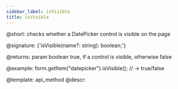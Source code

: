 ```yaml
---
sidebar_label: isVisible
title: isVisible
---          
```


@short: checks whether a DatePicker control is visible on the page

@signature: {'isVisible(name?: string): boolean;'}

@returns:
param   boolean     true, if a control is visible, otherwise false


@example:
form.getItem("datepicker").isVisible(); 
// -> true/false

@template: api_method
@descr:


